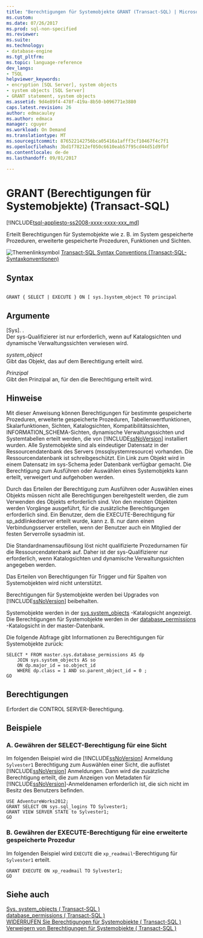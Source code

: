 ```yaml
---
title: "Berechtigungen für Systemobjekte GRANT (Transact-SQL) | Microsoft Docs"
ms.custom: 
ms.date: 07/26/2017
ms.prod: sql-non-specified
ms.reviewer: 
ms.suite: 
ms.technology:
- database-engine
ms.tgt_pltfrm: 
ms.topic: language-reference
dev_langs:
- TSQL
helpviewer_keywords:
- encryption [SQL Server], system objects
- system objects [SQL Server]
- GRANT statement, system objects
ms.assetid: 9d4e89f4-478f-419a-8b50-b096771e3880
caps.latest.revision: 26
author: edmacauley
ms.author: edmaca
manager: cguyer
ms.workload: On Demand
ms.translationtype: MT
ms.sourcegitcommit: 876522142756bca05416a1afff3cf10467f4c7f1
ms.openlocfilehash: 3bd1f78212ef050c6610eab57f95cd44d51d9fbf
ms.contentlocale: de-de
ms.lasthandoff: 09/01/2017

---
```

# <a name="grant-system-object-permissions-transact-sql"></a>GRANT (Berechtigungen für Systemobjekte) (Transact-SQL)
[!INCLUDE[tsql-appliesto-ss2008-xxxx-xxxx-xxx_md](../../includes/tsql-appliesto-ss2008-xxxx-xxxx-xxx-md.md)]

  Erteilt Berechtigungen für Systemobjekte wie z. B. im System gespeicherte Prozeduren, erweiterte gespeicherte Prozeduren, Funktionen und Sichten.  
  
 ![Themenlinksymbol](../../database-engine/configure-windows/media/topic-link.gif "Topic link icon") [Transact-SQL Syntax Conventions (Transact-SQL-Syntaxkonventionen)](../../t-sql/language-elements/transact-sql-syntax-conventions-transact-sql.md)  
  
## <a name="syntax"></a>Syntax  
  
```  
  
GRANT { SELECT | EXECUTE } ON [ sys.]system_object TO principal   
```  
  
## <a name="arguments"></a>Argumente  
 [Sys]. .  
 Der sys-Qualifizierer ist nur erforderlich, wenn auf Katalogsichten und dynamische Verwaltungssichten verwiesen wird.  
  
 *system_object*  
 Gibt das Objekt, das auf dem Berechtigung erteilt wird.  
  
 *Prinzipal*  
 Gibt den Prinzipal an, für den die Berechtigung erteilt wird.  
  
## <a name="remarks"></a>Hinweise  
 Mit dieser Anweisung können Berechtigungen für bestimmte gespeicherte Prozeduren, erweiterte gespeicherte Prozeduren, Tabellenwertfunktionen, Skalarfunktionen, Sichten, Katalogsichten, Kompatibilitätssichten, INFORMATION_SCHEMA-Sichten, dynamische Verwaltungssichten und Systemtabellen erteilt werden, die von [!INCLUDE[ssNoVersion](../../includes/ssnoversion-md.md)] installiert wurden. Alle Systemobjekte sind als eindeutiger Datensatz in der Ressourcendatenbank des Servers (mssqlsystemresource) vorhanden. Die Ressourcendatenbank ist schreibgeschützt. Ein Link zum Objekt wird in einem Datensatz im sys-Schema jeder Datenbank verfügbar gemacht. Die Berechtigung zum Ausführen oder Auswählen eines Systemobjekts kann erteilt, verweigert und aufgehoben werden.  
  
 Durch das Erteilen der Berechtigung zum Ausführen oder Auswählen eines Objekts müssen nicht alle Berechtigungen bereitgestellt werden, die zum Verwenden des Objekts erforderlich sind. Von den meisten Objekten werden Vorgänge ausgeführt, für die zusätzliche Berechtigungen erforderlich sind. Ein Benutzer, dem die EXECUTE-Berechtigung für sp_addlinkedserver erteilt wurde, kann z. B. nur dann einen Verbindungsserver erstellen, wenn der Benutzer auch ein Mitglied der festen Serverrolle sysadmin ist.  
  
 Die Standardnamensauflösung löst nicht qualifizierte Prozedurnamen für die Ressourcendatenbank auf. Daher ist der sys-Qualifizierer nur erforderlich, wenn Katalogsichten und dynamische Verwaltungssichten angegeben werden.  
  
 Das Erteilen von Berechtigungen für Trigger und für Spalten von Systemobjekten wird nicht unterstützt.  
  
 Berechtigungen für Systemobjekte werden bei Upgrades von [!INCLUDE[ssNoVersion](../../includes/ssnoversion-md.md)] beibehalten.  
  
 Systemobjekte werden in der [sys.system_objects](../../relational-databases/system-catalog-views/sys-system-objects-transact-sql.md) -Katalogsicht angezeigt. Die Berechtigungen für Systemobjekte werden in der [database_permissions](../../relational-databases/system-catalog-views/sys-database-permissions-transact-sql.md) -Katalogsicht in der master-Datenbank.  
  
 Die folgende Abfrage gibt Informationen zu Berechtigungen für Systemobjekte zurück:  
  
```  
SELECT * FROM master.sys.database_permissions AS dp   
    JOIN sys.system_objects AS so  
    ON dp.major_id = so.object_id  
    WHERE dp.class = 1 AND so.parent_object_id = 0 ;  
GO  
```  
  
## <a name="permissions"></a>Berechtigungen  
 Erfordert die CONTROL SERVER-Berechtigung.  
  
## <a name="examples"></a>Beispiele  
  
### <a name="a-granting-select-permission-on-a-view"></a>A. Gewähren der SELECT-Berechtigung für eine Sicht  
 Im folgenden Beispiel wird die [!INCLUDE[ssNoVersion](../../includes/ssnoversion-md.md)] Anmeldung `Sylvester1` Berechtigung zum Auswählen einer Sicht, die auflistet [!INCLUDE[ssNoVersion](../../includes/ssnoversion-md.md)] Anmeldungen. Dann wird die zusätzliche Berechtigung erteilt, die zum Anzeigen von Metadaten für [!INCLUDE[ssNoVersion](../../includes/ssnoversion-md.md)]-Anmeldenamen erforderlich ist, die sich nicht im Besitz des Benutzers befinden.  
  
```  
USE AdventureWorks2012;  
GRANT SELECT ON sys.sql_logins TO Sylvester1;  
GRANT VIEW SERVER STATE to Sylvester1;  
GO  
```  
  
### <a name="b-granting-execute-permission-on-an-extended-stored-procedure"></a>B. Gewähren der EXECUTE-Berechtigung für eine erweiterte gespeicherte Prozedur  
 Im folgenden Beispiel wird `EXECUTE` die `xp_readmail`-Berechtigung für `Sylvester1` erteilt.  
  
```  
GRANT EXECUTE ON xp_readmail TO Sylvester1;  
GO  
```  
  
## <a name="see-also"></a>Siehe auch  
 [Sys. system_objects &#40; Transact-SQL &#41;](../../relational-databases/system-catalog-views/sys-system-objects-transact-sql.md)   
 [database_permissions &#40; Transact-SQL &#41;](../../relational-databases/system-catalog-views/sys-database-permissions-transact-sql.md)   
 [WIDERRUFEN Sie Berechtigungen für Systemobjekte &#40; Transact-SQL &#41;](../../t-sql/statements/revoke-system-object-permissions-transact-sql.md)   
 [Verweigern von Berechtigungen für Systemobjekte &#40; Transact-SQL &#41;](../../t-sql/statements/deny-system-object-permissions-transact-sql.md)  
  
  


